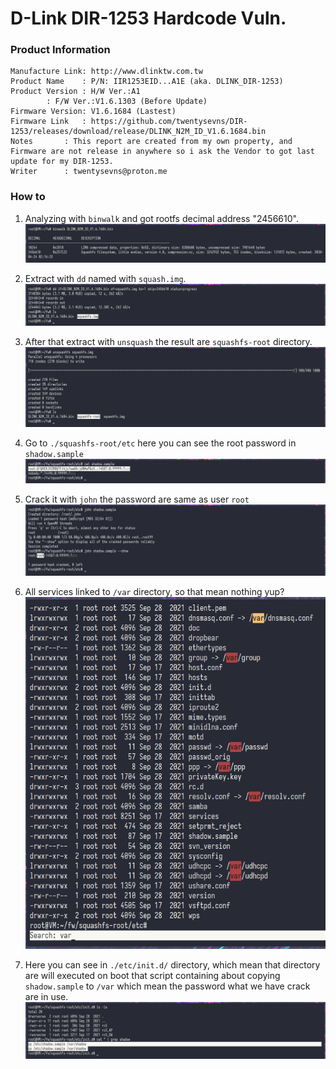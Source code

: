 # D-Link DIR-1253 Hardcode Vuln.

### Product Information
```
Manufacture Link: http://www.dlinktw.com.tw
Product Name	: P/N: IIR1253EID...A1E (aka. DLINK_DIR-1253)
Product Version	: H/W Ver.:A1
		: F/W Ver.:V1.6.1303 (Before Update)
Firmware Version: V1.6.1684 (Lastest)
Firmware Link	: https://github.com/twentysevns/DIR-1253/releases/download/release/DLINK_N2M_ID_V1.6.1684.bin
Notes		: This report are created from my own property, and Firmware are not release in anywhere so i ask the Vendor to got last update for my DIR-1253.
Writer		: twentysevns@proton.me
```
### How to
1. Analyzing with ```binwalk``` and got rootfs decimal address "2456610".
![image](./2025-02-21_screenshot_000.png)

2. Extract with ```dd``` named with ```squash.img```.
![image](./2025-02-21_screenshot_001.png)

3. After that extract with ```unsquash``` the result are ```squashfs-root``` directory.
![image](./2025-02-21_screenshot_002.png)

4. Go to ```./squashfs-root/etc``` here you can see the root password in ```shadow.sample```
![image](./2025-02-21_screenshot_004.png)

5. Crack it with ```john``` the password are same as user ```root``` 
![image](./2025-02-21_screenshot_005.png)

6. All services linked to ```/var``` directory, so that mean nothing yup?
![image](./2025-02-21_screenshot_006.png)

7. Here you can see in ```./etc/init.d/``` directory, which mean that directory are will executed on boot that script containing about copying ```shadow.sample``` to ```/var``` which mean the password what we have crack are in use.
![image](./2025-02-21_screenshot_007.png)
